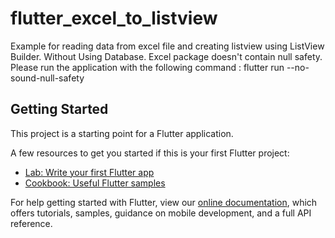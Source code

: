 # flutter_excel_to_listview

Example for reading data from excel file and creating listview using ListView Builder.
Without Using Database.
Excel package doesn't contain null safety.
Please run the application with the following command :
flutter run --no-sound-null-safety

## Getting Started

This project is a starting point for a Flutter application.

A few resources to get you started if this is your first Flutter project:

- [Lab: Write your first Flutter app](https://flutter.dev/docs/get-started/codelab)
- [Cookbook: Useful Flutter samples](https://flutter.dev/docs/cookbook)

For help getting started with Flutter, view our
[online documentation](https://flutter.dev/docs), which offers tutorials,
samples, guidance on mobile development, and a full API reference.
